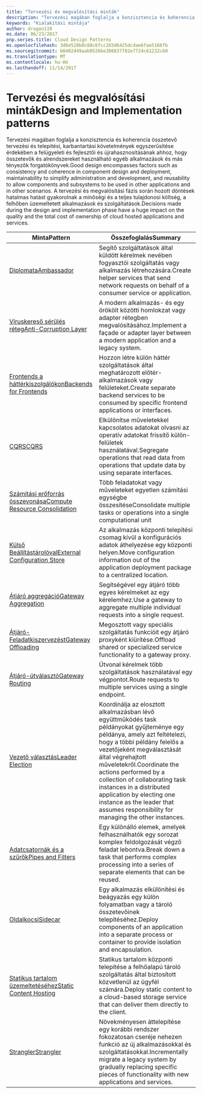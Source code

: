 ```yaml
---
title: "Tervezési és megvalósítási minták"
description: "Tervezési magában foglalja a konzisztencia és koherencia összetevő tervezési és telepítési, karbantartási követelmények egyszerűsítése érdekében a felügyeleti és fejlesztői és újrahasznosításának ahhoz, hogy összetevők és alrendszereket használható egyéb alkalmazások és más tényezők forgatókönyvek. A tervezési és megvalósítási fázis során hozott döntések hatalmas hatást gyakorolnak a minőségi és a teljes tulajdonosi költség, a felhőben üzemeltetett alkalmazások és szolgáltatások."
keywords: "Kialakítási mintája"
author: dragon119
ms.date: 06/23/2017
pnp.series.title: Cloud Design Patterns
ms.openlocfilehash: 3d6e528b8c88c6fcc265d6425dcdae6fae5166fb
ms.sourcegitcommit: b0482d49aab0526be386837702e7724c61232c60
ms.translationtype: MT
ms.contentlocale: hu-HU
ms.lasthandoff: 11/14/2017
---
```

# <a name="design-and-implementation-patterns"></a><span data-ttu-id="67ae4-105">Tervezési és megvalósítási minták</span><span class="sxs-lookup"><span data-stu-id="67ae4-105">Design and Implementation patterns</span></span>

<span data-ttu-id="67ae4-106">Tervezési magában foglalja a konzisztencia és koherencia összetevő tervezési és telepítési, karbantartási követelmények egyszerűsítése érdekében a felügyeleti és fejlesztői és újrahasznosításának ahhoz, hogy összetevők és alrendszereket használható egyéb alkalmazások és más tényezők forgatókönyvek.</span><span class="sxs-lookup"><span data-stu-id="67ae4-106">Good design encompasses factors such as consistency and coherence in component design and deployment, maintainability to simplify administration and development, and reusability to allow components and subsystems to be used in other applications and in other scenarios.</span></span> <span data-ttu-id="67ae4-107">A tervezési és megvalósítási fázis során hozott döntések hatalmas hatást gyakorolnak a minőségi és a teljes tulajdonosi költség, a felhőben üzemeltetett alkalmazások és szolgáltatások.</span><span class="sxs-lookup"><span data-stu-id="67ae4-107">Decisions made during the design and implementation phase have a huge impact on the quality and the total cost of ownership of cloud hosted applications and services.</span></span>

| <span data-ttu-id="67ae4-108">Minta</span><span class="sxs-lookup"><span data-stu-id="67ae4-108">Pattern</span></span> | <span data-ttu-id="67ae4-109">Összefoglalás</span><span class="sxs-lookup"><span data-stu-id="67ae4-109">Summary</span></span> |
| ------- | ------- |
| [<span data-ttu-id="67ae4-110">Diplomata</span><span class="sxs-lookup"><span data-stu-id="67ae4-110">Ambassador</span></span>](../ambassador.md) | <span data-ttu-id="67ae4-111">Segítő szolgáltatások által küldött kérelmek nevében fogyasztói szolgáltatás vagy alkalmazás létrehozására.</span><span class="sxs-lookup"><span data-stu-id="67ae4-111">Create helper services that send network requests on behalf of a consumer service or application.</span></span> |
| [<span data-ttu-id="67ae4-112">Víruskereső sérülés réteg</span><span class="sxs-lookup"><span data-stu-id="67ae4-112">Anti-Corruption Layer</span></span>](../anti-corruption-layer.md) | <span data-ttu-id="67ae4-113">A modern alkalmazás- és egy örökölt közötti homlokzat vagy adapter rétegben megvalósításához.</span><span class="sxs-lookup"><span data-stu-id="67ae4-113">Implement a façade or adapter layer between a modern application and a legacy system.</span></span> |
| [<span data-ttu-id="67ae4-114">Frontends a háttérkiszolgálókon</span><span class="sxs-lookup"><span data-stu-id="67ae4-114">Backends for Frontends</span></span>](../backends-for-frontends.md) | <span data-ttu-id="67ae4-115">Hozzon létre külön háttér szolgáltatások által meghatározott előtér-alkalmazások vagy felületeket.</span><span class="sxs-lookup"><span data-stu-id="67ae4-115">Create separate backend services to be consumed by specific frontend applications or interfaces.</span></span> |
| [<span data-ttu-id="67ae4-116">CQRS</span><span class="sxs-lookup"><span data-stu-id="67ae4-116">CQRS</span></span>](../cqrs.md) | <span data-ttu-id="67ae4-117">Elkülönítse műveletekkel kapcsolatos adatokat olvasni az operatív adatokat frissítő külön-felületek használatával.</span><span class="sxs-lookup"><span data-stu-id="67ae4-117">Segregate operations that read data from operations that update data by using separate interfaces.</span></span> |
| [<span data-ttu-id="67ae4-118">Számítási erőforrás összevonása</span><span class="sxs-lookup"><span data-stu-id="67ae4-118">Compute Resource Consolidation</span></span>](../compute-resource-consolidation.md) | <span data-ttu-id="67ae4-119">Több feladatokat vagy műveleteket egyetlen számítási egységbe összesítése</span><span class="sxs-lookup"><span data-stu-id="67ae4-119">Consolidate multiple tasks or operations into a single computational unit</span></span> |
| [<span data-ttu-id="67ae4-120">Külső Beállítástárolóval</span><span class="sxs-lookup"><span data-stu-id="67ae4-120">External Configuration Store</span></span>](../external-configuration-store.md) | <span data-ttu-id="67ae4-121">Az alkalmazás központi telepítési csomag kívül a konfigurációs adatok áthelyezése egy központi helyen.</span><span class="sxs-lookup"><span data-stu-id="67ae4-121">Move configuration information out of the application deployment package to a centralized location.</span></span> |
| [<span data-ttu-id="67ae4-122">Átjáró aggregáció</span><span class="sxs-lookup"><span data-stu-id="67ae4-122">Gateway Aggregation</span></span>](../gateway-aggregation.md) | <span data-ttu-id="67ae4-123">Segítségével egy átjáró több egyes kérelmeket az egy kérelemhez.</span><span class="sxs-lookup"><span data-stu-id="67ae4-123">Use a gateway to aggregate multiple individual requests into a single request.</span></span> |
| [<span data-ttu-id="67ae4-124">Átjáró-Feladatkiszervezést</span><span class="sxs-lookup"><span data-stu-id="67ae4-124">Gateway Offloading</span></span>](../gateway-offloading.md) | <span data-ttu-id="67ae4-125">Megosztott vagy speciális szolgáltatás funkcióit egy átjáró proxyként kiürítése.</span><span class="sxs-lookup"><span data-stu-id="67ae4-125">Offload shared or specialized service functionality to a gateway proxy.</span></span> |
| [<span data-ttu-id="67ae4-126">Átjáró-útválasztó</span><span class="sxs-lookup"><span data-stu-id="67ae4-126">Gateway Routing</span></span>](../gateway-routing.md) | <span data-ttu-id="67ae4-127">Útvonal kérelmek több szolgáltatások használatával egy végpontot.</span><span class="sxs-lookup"><span data-stu-id="67ae4-127">Route requests to multiple services using a single endpoint.</span></span> |
| [<span data-ttu-id="67ae4-128">Vezető választás</span><span class="sxs-lookup"><span data-stu-id="67ae4-128">Leader Election</span></span>](../leader-election.md) | <span data-ttu-id="67ae4-129">Koordinálja az elosztott alkalmazásban lévő együttműködés task példányokat gyűjteménye egy példánya, amely azt feltételezi, hogy a többi példány felelős a vezetőjeként megválasztását által végrehajtott műveletekről.</span><span class="sxs-lookup"><span data-stu-id="67ae4-129">Coordinate the actions performed by a collection of collaborating task instances in a distributed application by electing one instance as the leader that assumes responsibility for managing the other instances.</span></span> |
| [<span data-ttu-id="67ae4-130">Adatcsatornák és a szűrők</span><span class="sxs-lookup"><span data-stu-id="67ae4-130">Pipes and Filters</span></span>](../pipes-and-filters.md) | <span data-ttu-id="67ae4-131">Egy különálló elemek, amelyek felhasználhatók egy sorozat komplex feldolgozását végző feladat lebontva.</span><span class="sxs-lookup"><span data-stu-id="67ae4-131">Break down a task that performs complex processing into a series of separate elements that can be reused.</span></span> |
| [<span data-ttu-id="67ae4-132">Oldalkocsi</span><span class="sxs-lookup"><span data-stu-id="67ae4-132">Sidecar</span></span>](../sidecar.md) | <span data-ttu-id="67ae4-133">Egy alkalmazás elkülönítési és beágyazás egy külön folyamatban vagy a tároló összetevőinek telepítéséhez.</span><span class="sxs-lookup"><span data-stu-id="67ae4-133">Deploy components of an application into a separate process or container to provide isolation and encapsulation.</span></span> |
| [<span data-ttu-id="67ae4-134">Statikus tartalom üzemeltetéséhez</span><span class="sxs-lookup"><span data-stu-id="67ae4-134">Static Content Hosting</span></span>](../static-content-hosting.md) | <span data-ttu-id="67ae4-135">Statikus tartalom központi telepítése a felhőalapú tároló szolgáltatás által biztosított közvetlenül az ügyfél számára.</span><span class="sxs-lookup"><span data-stu-id="67ae4-135">Deploy static content to a cloud-based storage service that can deliver them directly to the client.</span></span> |
| [<span data-ttu-id="67ae4-136">Strangler</span><span class="sxs-lookup"><span data-stu-id="67ae4-136">Strangler</span></span>](../strangler.md) | <span data-ttu-id="67ae4-137">Növekményesen áttelepítése egy korábbi rendszer fokozatosan cseréje nehezen funkció az új alkalmazásokkal és szolgáltatásokkal.</span><span class="sxs-lookup"><span data-stu-id="67ae4-137">Incrementally migrate a legacy system by gradually replacing specific pieces of functionality with new applications and services.</span></span> |